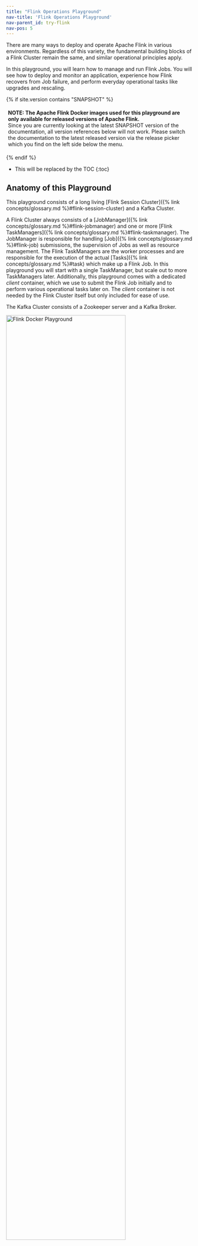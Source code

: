 ```yaml
---
title: "Flink Operations Playground"
nav-title: 'Flink Operations Playground'
nav-parent_id: try-flink
nav-pos: 5
---
```

<!--
Licensed to the Apache Software Foundation (ASF) under one
or more contributor license agreements.  See the NOTICE file
distributed with this work for additional information
regarding copyright ownership.  The ASF licenses this file
to you under the Apache License, Version 2.0 (the
"License"); you may not use this file except in compliance
with the License.  You may obtain a copy of the License at

  http://www.apache.org/licenses/LICENSE-2.0

Unless required by applicable law or agreed to in writing,
software distributed under the License is distributed on an
"AS IS" BASIS, WITHOUT WARRANTIES OR CONDITIONS OF ANY
KIND, either express or implied.  See the License for the
specific language governing permissions and limitations
under the License.
-->

There are many ways to deploy and operate Apache Flink in various environments. Regardless of this
variety, the fundamental building blocks of a Flink Cluster remain the same, and similar
operational principles apply.

In this playground, you will learn how to manage and run Flink Jobs. You will see how to deploy and 
monitor an application, experience how Flink recovers from Job failure, and perform everyday 
operational tasks like upgrades and rescaling.

{% if site.version contains "SNAPSHOT" %}
<p style="border-radius: 5px; padding: 5px" class="bg-danger">
  <b>
  NOTE: The Apache Flink Docker images used for this playground are only available for
  released versions of Apache Flink.
  </b><br>
  Since you are currently looking at the latest SNAPSHOT
  version of the documentation, all version references below will not work.
  Please switch the documentation to the latest released version via the release picker which you
  find on the left side below the menu.
</p>
{% endif %}

* This will be replaced by the TOC
{:toc}

## Anatomy of this Playground

This playground consists of a long living
[Flink Session Cluster]({% link concepts/glossary.md %}#flink-session-cluster) and a Kafka
Cluster.

A Flink Cluster always consists of a 
[JobManager]({% link concepts/glossary.md %}#flink-jobmanager) and one or more 
[Flink TaskManagers]({% link concepts/glossary.md %}#flink-taskmanager). The JobManager 
is responsible for handling [Job]({% link concepts/glossary.md %}#flink-job) submissions, 
the supervision of Jobs as well as resource management. The Flink TaskManagers are the worker 
processes and are responsible for the execution of the actual 
[Tasks]({% link concepts/glossary.md %}#task) which make up a Flink Job. In this 
playground you will start with a single TaskManager, but scale out to more TaskManagers later. 
Additionally, this playground comes with a dedicated *client* container, which we use to submit the 
Flink Job initially and to perform various operational tasks later on. The *client* container is not
needed by the Flink Cluster itself but only included for ease of use.

The Kafka Cluster consists of a Zookeeper server and a Kafka Broker.

<img src="{% link /fig/flink-docker-playground.svg %}" alt="Flink Docker Playground"
class="offset" width="80%" />

When the playground is started a Flink Job called *Flink Event Count* will be submitted to the 
JobManager. Additionally, two Kafka Topics *input* and *output* are created.

<img src="{% link /fig/click-event-count-example.svg %}" alt="Click Event Count Example"
class="offset" width="80%" />

The Job consumes `ClickEvent`s from the *input* topic, each with a `timestamp` and a `page`. The 
events are then keyed by `page` and counted in 15 second
[windows]({% link dev/stream/operators/windows.md %}). The results are written to the 
*output* topic. 

There are six different pages and we generate 1000 click events per page and 15 seconds. Hence, the 
output of the Flink job should show 1000 views per page and window.

{% top %}

## Starting the Playground

The playground environment is set up in just a few steps. We will walk you through the necessary 
commands and show how to validate that everything is running correctly.

We assume that you have [Docker](https://docs.docker.com/) (1.12+) and
[docker-compose](https://docs.docker.com/compose/) (2.1+) installed on your machine.

The required configuration files are available in the 
[flink-playgrounds](https://github.com/apache/flink-playgrounds) repository. Check it out and spin
up the environment:

{% highlight bash %}
git clone --branch release-{{ site.version_title }} https://github.com/apache/flink-playgrounds.git
cd flink-playgrounds/operations-playground
docker-compose build
docker-compose up -d
{% endhighlight %}

Afterwards, you can inspect the running Docker containers with the following command:

{% highlight bash %}
docker-compose ps

                    Name                                  Command               State                   Ports                
-----------------------------------------------------------------------------------------------------------------------------
operations-playground_clickevent-generator_1   /docker-entrypoint.sh java ...   Up       6123/tcp, 8081/tcp                  
operations-playground_client_1                 /docker-entrypoint.sh flin ...   Exit 0                                       
operations-playground_jobmanager_1             /docker-entrypoint.sh jobm ...   Up       6123/tcp, 0.0.0.0:8081->8081/tcp    
operations-playground_kafka_1                  start-kafka.sh                   Up       0.0.0.0:9094->9094/tcp              
operations-playground_taskmanager_1            /docker-entrypoint.sh task ...   Up       6123/tcp, 8081/tcp                  
operations-playground_zookeeper_1              /bin/sh -c /usr/sbin/sshd  ...   Up       2181/tcp, 22/tcp, 2888/tcp, 3888/tcp
{% endhighlight %}

This indicates that the client container has successfully submitted the Flink Job (`Exit 0`) and all 
cluster components as well as the data generator are running (`Up`).

You can stop the playground environment by calling:

{% highlight bash %}
docker-compose down -v
{% endhighlight %}

## Entering the Playground

There are many things you can try and check out in this playground. In the following two sections we 
will show you how to interact with the Flink Cluster and demonstrate some of Flink's key features.

### Flink WebUI

The most natural starting point to observe your Flink Cluster is the WebUI exposed under 
[http://localhost:8081](http://localhost:8081). If everything went well, you'll see that the cluster initially consists of 
one TaskManager and executes a Job called *Click Event Count*.

<img src="{% link /fig/playground-webui.png %}" alt="Playground Flink WebUI"
class="offset" width="100%" />

The Flink WebUI contains a lot of useful and interesting information about your Flink Cluster and 
its Jobs (JobGraph, Metrics, Checkpointing Statistics, TaskManager Status,...). 

### Logs

**JobManager**

The JobManager logs can be tailed via `docker-compose`.

{% highlight bash %}
docker-compose logs -f jobmanager
{% endhighlight %}

After the initial startup you should mainly see log messages for every checkpoint completion.

**TaskManager**

The TaskManager log can be tailed in the same way.
{% highlight bash %}
docker-compose logs -f taskmanager
{% endhighlight %}

After the initial startup you should mainly see log messages for every checkpoint completion.

### Flink CLI

The [Flink CLI]({% link deployment/cli.md %}) can be used from within the client container. For
example, to print the `help` message of the Flink CLI you can run
{% highlight bash%}
docker-compose run --no-deps client flink --help
{% endhighlight %}

### Flink REST API

The [Flink REST API]({% link ops/rest_api.md %}#api) is exposed via
`localhost:8081` on the host or via `jobmanager:8081` from the client container, e.g. to list all
currently running jobs, you can run:
{% highlight bash%}
curl localhost:8081/jobs
{% endhighlight %}

{% if site.version contains "SNAPSHOT" %}
<p style="border-radius: 5px; padding: 5px" class="bg-info">
  <b>Note</b>: If the <i>curl</i> command is not available on your machine, you can run it from the client
  container (similar to the Flink CLI):
{% highlight bash%}
docker-compose run --no-deps client curl jobmanager:8081/jobs 
{% endhighlight %}  
</p>
{% endif %}

### Kafka Topics

You can look at the records that are written to the Kafka Topics by running
{% highlight bash%}
//input topic (1000 records/s)
docker-compose exec kafka kafka-console-consumer.sh \
  --bootstrap-server localhost:9092 --topic input

//output topic (24 records/min)
docker-compose exec kafka kafka-console-consumer.sh \
  --bootstrap-server localhost:9092 --topic output
{% endhighlight %}

{%  top %}

## Time to Play!

Now that you learned how to interact with Flink and the Docker containers, let's have a look at 
some common operational tasks that you can try out on our playground.
All of these tasks are independent of each other, i.e. you can perform them in any order. 
Most tasks can be executed via the [CLI](#flink-cli) and the [REST API](#flink-rest-api).

### Listing Running Jobs

<div class="codetabs" markdown="1">
<div data-lang="CLI" markdown="1">
**Command**
{% highlight bash %}
docker-compose run --no-deps client flink list
{% endhighlight %}
**Expected Output**
{% highlight plain %}
Waiting for response...
------------------ Running/Restarting Jobs -------------------
16.07.2019 16:37:55 : <job-id> : Click Event Count (RUNNING)
--------------------------------------------------------------
No scheduled jobs.
{% endhighlight %}
</div>
<div data-lang="REST API" markdown="1">
**Request**
{% highlight bash %}
curl localhost:8081/jobs
{% endhighlight %}
**Expected Response (pretty-printed)**
{% highlight bash %}
{
  "jobs": [
    {
      "id": "<job-id>",
      "status": "RUNNING"
    }
  ]
}
{% endhighlight %}
</div>
</div>

The JobID is assigned to a Job upon submission and is needed to perform actions on the Job via the 
CLI or REST API.

### Observing Failure & Recovery

Flink provides exactly-once processing guarantees under (partial) failure. In this playground you 
can observe and - to some extent - verify this behavior. 

#### Step 1: Observing the Output

As described [above](#anatomy-of-this-playground), the events in this playground are generated such that each window  contains exactly one thousand records. So, in order to verify that Flink successfully recovers from a TaskManager failure without data loss or duplication you can tail the output topic and check that - after recovery - all windows are present and the count is correct.

For this, start reading from the *output* topic and leave this command running until after 
recovery (Step 3).

{% highlight bash%}
docker-compose exec kafka kafka-console-consumer.sh \
  --bootstrap-server localhost:9092 --topic output
{% endhighlight %}

#### Step 2: Introducing a Fault

In order to simulate a partial failure you can kill a TaskManager. In a production setup, this 
could correspond to a loss of the TaskManager process, the TaskManager machine or simply a transient 
exception being thrown from the framework or user code (e.g. due to the temporary unavailability of 
an external resource).   

{% highlight bash%}
docker-compose kill taskmanager
{% endhighlight %}

After a few seconds, the JobManager will notice the loss of the TaskManager, cancel the affected Job, and 
immediately resubmit it for recovery.
When the Job gets restarted, its tasks remain in the `SCHEDULED` state, which is indicated by the 
purple colored squares (see screenshot below).

<img src="{% link /fig/playground-webui-failure.png %}" alt="Playground Flink WebUI" 
class="offset" width="100%" />

<p style="border-radius: 5px; padding: 5px" class="bg-info">
  <b>Note</b>: Even though the tasks of the job are in SCHEDULED state and not RUNNING yet, the overall 
  status of a Job is shown as RUNNING.
</p>

At this point, the tasks of the Job cannot move from the `SCHEDULED` state to `RUNNING` because there
are no resources (TaskSlots provided by TaskManagers) to the run the tasks.
Until a new TaskManager becomes available, the Job will go through a cycle of cancellations and resubmissions.

In the meantime, the data generator keeps pushing `ClickEvent`s into the *input* topic. This is 
similar to a real production setup where data is produced while the Job to process it is down.

#### Step 3: Recovery

Once you restart the TaskManager, it reconnects to the JobManager.

{% highlight bash%}
docker-compose up -d taskmanager
{% endhighlight %}

When the JobManager is notified about the new TaskManager, it schedules the tasks of the 
recovering Job to the newly available TaskSlots. Upon restart, the tasks recover their state from
the last successful [checkpoint]({% link learn-flink/fault_tolerance.md %}) that was taken
before the failure and switch to the `RUNNING` state.

The Job will quickly process the full backlog of input events (accumulated during the outage) 
from Kafka and produce output at a much higher rate (> 24 records/minute) until it reaches 
the head of the stream. In the *output* you will see that all keys (`page`s) are present for all time 
windows and that every count is exactly one thousand. Since we are using the 
[FlinkKafkaProducer]({% link dev/connectors/kafka.md %}#kafka-producers-and-fault-tolerance)
in its "at-least-once" mode, there is a chance that you will see some duplicate output records.

<p style="border-radius: 5px; padding: 5px" class="bg-info">
  <b>Note</b>: Most production setups rely on a resource manager (Kubernetes, Yarn, Mesos) to
  automatically restart failed processes.
</p>

### Upgrading & Rescaling a Job

Upgrading a Flink Job always involves two steps: First, the Flink Job is gracefully stopped with a
[Savepoint]({% link ops/state/savepoints.md %}). A Savepoint is a consistent snapshot of 
the complete application state at a well-defined, globally consistent point in time (similar to a 
checkpoint). Second, the upgraded Flink Job is started from the Savepoint. In this context "upgrade" 
can mean different things including the following:

* An upgrade to the configuration (incl. the parallelism of the Job)
* An upgrade to the topology of the Job (added/removed Operators)
* An upgrade to the user-defined functions of the Job

Before starting with the upgrade you might want to start tailing the *output* topic, in order to 
observe that no data is lost or corrupted in the course the upgrade. 

{% highlight bash%}
docker-compose exec kafka kafka-console-consumer.sh \
  --bootstrap-server localhost:9092 --topic output
{% endhighlight %}

#### Step 1: Stopping the Job

To gracefully stop the Job, you need to use the "stop" command of either the CLI or the REST API. 
For this you will need the JobID of the Job, which you can obtain by 
[listing all running Jobs](#listing-running-jobs) or from the WebUI. With the JobID you can proceed 
to stopping the Job:

<div class="codetabs" markdown="1">
<div data-lang="CLI" markdown="1">
**Command**
{% highlight bash %}
docker-compose run --no-deps client flink stop <job-id>
{% endhighlight %}
**Expected Output**
{% highlight bash %}
Suspending job "<job-id>" with a savepoint.
Savepoint completed. Path: file:<savepoint-path>
{% endhighlight %}

The Savepoint has been stored to the `state.savepoints.dir` configured in the *flink-conf.yaml*,
which is mounted under */tmp/flink-savepoints-directory/* on your local machine. You will need the 
path to this Savepoint in the next step. 

</div>
 <div data-lang="REST API" markdown="1">
 
 **Request**
{% highlight bash %}
# triggering stop
curl -X POST localhost:8081/jobs/<job-id>/stop -d '{"drain": false}'
{% endhighlight %}

**Expected Response (pretty-printed)**
{% highlight json %}
{
  "request-id": "<trigger-id>"
}
{% endhighlight %}

**Request**
{% highlight bash %}
# check status of stop action and retrieve savepoint path
 curl localhost:8081/jobs/<job-id>/savepoints/<trigger-id>
{% endhighlight %}

**Expected Response (pretty-printed)**
{% highlight json %}
{
  "status": {
    "id": "COMPLETED"
  },
  "operation": {
    "location": "<savepoint-path>"
  }

{% endhighlight %}
</div>
</div>

#### Step 2a: Restart Job without Changes

You can now restart the upgraded Job from this Savepoint. For simplicity, you can start by 
restarting it without any changes.

<div class="codetabs" markdown="1">
<div data-lang="CLI" markdown="1">
**Command**
{% highlight bash %}
docker-compose run --no-deps client flink run -s <savepoint-path> \
  -d /opt/ClickCountJob.jar \
  --bootstrap.servers kafka:9092 --checkpointing --event-time
{% endhighlight %}
**Expected Output**
{% highlight bash %}
Job has been submitted with JobID <job-id>
{% endhighlight %}
</div>
<div data-lang="REST API" markdown="1">

**Request**
{% highlight bash %}
# Uploading the JAR from the Client container
docker-compose run --no-deps client curl -X POST -H "Expect:" \
  -F "jarfile=@/opt/ClickCountJob.jar" http://jobmanager:8081/jars/upload
{% endhighlight %}

**Expected Response (pretty-printed)**
{% highlight json %}
{
  "filename": "/tmp/flink-web-<uuid>/flink-web-upload/<jar-id>",
  "status": "success"
}

{% endhighlight %}

**Request**
{% highlight bash %}
# Submitting the Job
curl -X POST http://localhost:8081/jars/<jar-id>/run \
  -d '{"programArgs": "--bootstrap.servers kafka:9092 --checkpointing --event-time", "savepointPath": "<savepoint-path>"}'
{% endhighlight %}
**Expected Response (pretty-printed)**
{% highlight json %}
{
  "jobid": "<job-id>"
}
{% endhighlight %}
</div>
</div>

Once the Job is `RUNNING` again, you will see in the *output* Topic that records are produced at a 
higher rate while the Job is processing the backlog accumulated during the outage. Additionally, 
you will see that no data was lost during the upgrade: all windows are present with a count of 
exactly one thousand. 

#### Step 2b: Restart Job with a Different Parallelism (Rescaling)

Alternatively, you could also rescale the Job from this Savepoint by passing a different parallelism
during resubmission.

<div class="codetabs" markdown="1">
<div data-lang="CLI" markdown="1">
**Command**
{% highlight bash %}
docker-compose run --no-deps client flink run -p 3 -s <savepoint-path> \
  -d /opt/ClickCountJob.jar \
  --bootstrap.servers kafka:9092 --checkpointing --event-time
{% endhighlight %}
**Expected Output**
{% highlight bash %}
Starting execution of program
Job has been submitted with JobID <job-id>
{% endhighlight %}
</div>
<div data-lang="REST API" markdown="1">

**Request**
{% highlight bash %}
# Uploading the JAR from the Client container
docker-compose run --no-deps client curl -X POST -H "Expect:" \
  -F "jarfile=@/opt/ClickCountJob.jar" http://jobmanager:8081/jars/upload
{% endhighlight %}

**Expected Response (pretty-printed)**
{% highlight json %}
{
  "filename": "/tmp/flink-web-<uuid>/flink-web-upload/<jar-id>",
  "status": "success"
}

{% endhighlight %}

**Request**
{% highlight bash %}
# Submitting the Job
curl -X POST http://localhost:8081/jars/<jar-id>/run \
  -d '{"parallelism": 3, "programArgs": "--bootstrap.servers kafka:9092 --checkpointing --event-time", "savepointPath": "<savepoint-path>"}'
{% endhighlight %}
**Expected Response (pretty-printed**
{% highlight json %}
{
  "jobid": "<job-id>"
}
{% endhighlight %}
</div>
</div>
Now, the Job has been resubmitted, but it will not start as there are not enough TaskSlots to
execute it with the increased parallelism (2 available, 3 needed). With
{% highlight bash %}
docker-compose scale taskmanager=2
{% endhighlight %}
you can add a second TaskManager with two TaskSlots to the Flink Cluster, which will automatically register with the 
JobManager. Shortly after adding the TaskManager the Job should start running again.

Once the Job is "RUNNING" again, you will see in the *output* Topic that no data was lost during 
rescaling: all windows are present with a count of exactly one thousand.

### Querying the Metrics of a Job

The JobManager exposes system and user [metrics]({% link ops/metrics.md %})
via its REST API.

The endpoint depends on the scope of these metrics. Metrics scoped to a Job can be listed via 
`jobs/<job-id>/metrics`. The actual value of a metric can be queried via the `get` query parameter.

**Request**
{% highlight bash %}
curl "localhost:8081/jobs/<jod-id>/metrics?get=lastCheckpointSize"
{% endhighlight %}
**Expected Response (pretty-printed; no placeholders)**
{% highlight json %}
[
  {
    "id": "lastCheckpointSize",
    "value": "9378"
  }
]
{% endhighlight %}

The REST API can not only be used to query metrics, but you can also retrieve detailed information
about the status of a running Job. 

**Request**
{% highlight bash %}
# find the vertex-id of the vertex of interest
curl localhost:8081/jobs/<jod-id>
{% endhighlight %}

**Expected Response (pretty-printed)**
{% highlight json %}
{
  "jid": "<job-id>",
  "name": "Click Event Count",
  "isStoppable": false,
  "state": "RUNNING",
  "start-time": 1564467066026,
  "end-time": -1,
  "duration": 374793,
  "now": 1564467440819,
  "timestamps": {
    "CREATED": 1564467066026,
    "FINISHED": 0,
    "SUSPENDED": 0,
    "FAILING": 0,
    "CANCELLING": 0,
    "CANCELED": 0,
    "RECONCILING": 0,
    "RUNNING": 1564467066126,
    "FAILED": 0,
    "RESTARTING": 0
  },
  "vertices": [
    {
      "id": "<vertex-id>",
      "name": "ClickEvent Source",
      "parallelism": 2,
      "status": "RUNNING",
      "start-time": 1564467066423,
      "end-time": -1,
      "duration": 374396,
      "tasks": {
        "CREATED": 0,
        "FINISHED": 0,
        "DEPLOYING": 0,
        "RUNNING": 2,
        "CANCELING": 0,
        "FAILED": 0,
        "CANCELED": 0,
        "RECONCILING": 0,
        "SCHEDULED": 0
      },
      "metrics": {
        "read-bytes": 0,
        "read-bytes-complete": true,
        "write-bytes": 5033461,
        "write-bytes-complete": true,
        "read-records": 0,
        "read-records-complete": true,
        "write-records": 166351,
        "write-records-complete": true
      }
    },
    {
      "id": "<vertex-id>",
      "name": "Timestamps/Watermarks",
      "parallelism": 2,
      "status": "RUNNING",
      "start-time": 1564467066441,
      "end-time": -1,
      "duration": 374378,
      "tasks": {
        "CREATED": 0,
        "FINISHED": 0,
        "DEPLOYING": 0,
        "RUNNING": 2,
        "CANCELING": 0,
        "FAILED": 0,
        "CANCELED": 0,
        "RECONCILING": 0,
        "SCHEDULED": 0
      },
      "metrics": {
        "read-bytes": 5066280,
        "read-bytes-complete": true,
        "write-bytes": 5033496,
        "write-bytes-complete": true,
        "read-records": 166349,
        "read-records-complete": true,
        "write-records": 166349,
        "write-records-complete": true
      }
    },
    {
      "id": "<vertex-id>",
      "name": "ClickEvent Counter",
      "parallelism": 2,
      "status": "RUNNING",
      "start-time": 1564467066469,
      "end-time": -1,
      "duration": 374350,
      "tasks": {
        "CREATED": 0,
        "FINISHED": 0,
        "DEPLOYING": 0,
        "RUNNING": 2,
        "CANCELING": 0,
        "FAILED": 0,
        "CANCELED": 0,
        "RECONCILING": 0,
        "SCHEDULED": 0
      },
      "metrics": {
        "read-bytes": 5085332,
        "read-bytes-complete": true,
        "write-bytes": 316,
        "write-bytes-complete": true,
        "read-records": 166305,
        "read-records-complete": true,
        "write-records": 6,
        "write-records-complete": true
      }
    },
    {
      "id": "<vertex-id>",
      "name": "ClickEventStatistics Sink",
      "parallelism": 2,
      "status": "RUNNING",
      "start-time": 1564467066476,
      "end-time": -1,
      "duration": 374343,
      "tasks": {
        "CREATED": 0,
        "FINISHED": 0,
        "DEPLOYING": 0,
        "RUNNING": 2,
        "CANCELING": 0,
        "FAILED": 0,
        "CANCELED": 0,
        "RECONCILING": 0,
        "SCHEDULED": 0
      },
      "metrics": {
        "read-bytes": 20668,
        "read-bytes-complete": true,
        "write-bytes": 0,
        "write-bytes-complete": true,
        "read-records": 6,
        "read-records-complete": true,
        "write-records": 0,
        "write-records-complete": true
      }
    }
  ],
  "status-counts": {
    "CREATED": 0,
    "FINISHED": 0,
    "DEPLOYING": 0,
    "RUNNING": 4,
    "CANCELING": 0,
    "FAILED": 0,
    "CANCELED": 0,
    "RECONCILING": 0,
    "SCHEDULED": 0
  },
  "plan": {
    "jid": "<job-id>",
    "name": "Click Event Count",
    "nodes": [
      {
        "id": "<vertex-id>",
        "parallelism": 2,
        "operator": "",
        "operator_strategy": "",
        "description": "ClickEventStatistics Sink",
        "inputs": [
          {
            "num": 0,
            "id": "<vertex-id>",
            "ship_strategy": "FORWARD",
            "exchange": "pipelined_bounded"
          }
        ],
        "optimizer_properties": {}
      },
      {
        "id": "<vertex-id>",
        "parallelism": 2,
        "operator": "",
        "operator_strategy": "",
        "description": "ClickEvent Counter",
        "inputs": [
          {
            "num": 0,
            "id": "<vertex-id>",
            "ship_strategy": "HASH",
            "exchange": "pipelined_bounded"
          }
        ],
        "optimizer_properties": {}
      },
      {
        "id": "<vertex-id>",
        "parallelism": 2,
        "operator": "",
        "operator_strategy": "",
        "description": "Timestamps/Watermarks",
        "inputs": [
          {
            "num": 0,
            "id": "<vertex-id>",
            "ship_strategy": "FORWARD",
            "exchange": "pipelined_bounded"
          }
        ],
        "optimizer_properties": {}
      },
      {
        "id": "<vertex-id>",
        "parallelism": 2,
        "operator": "",
        "operator_strategy": "",
        "description": "ClickEvent Source",
        "optimizer_properties": {}
      }
    ]
  }
}
{% endhighlight %}

Please consult the [REST API reference]({% link ops/rest_api.md %}#api)
for a complete list of possible queries including how to query metrics of different scopes (e.g. 
TaskManager metrics);

{%  top %}

## Variants

You might have noticed that the *Click Event Count* application was always started with `--checkpointing` 
and `--event-time` program arguments. By omitting these in the command of the *client* container in the 
`docker-compose.yaml`, you can change the behavior of the Job.

* `--checkpointing` enables [checkpoint]({% link learn-flink/fault_tolerance.md %}), 
which is Flink's fault-tolerance mechanism. If you run without it and go through 
[failure and recovery](#observing-failure--recovery), you should will see that data is actually 
lost.

* `--event-time` enables [event time semantics]({% link dev/event_time.md %}) for your 
Job. When disabled, the Job will assign events to windows based on the wall-clock time instead of 
the timestamp of the `ClickEvent`. Consequently, the number of events per window will not be exactly
one thousand anymore. 

The *Click Event Count* application also has another option, turned off by default, that you can 
enable to explore the behavior of this job under backpressure. You can add this option in the 
command of the *client* container in `docker-compose.yaml`.

* `--backpressure` adds an additional operator into the middle of the job that causes severe backpressure 
during even-numbered minutes (e.g., during 10:12, but not during 10:13). This can be observed by 
inspecting various [network metrics]({% link ops/metrics.md %}#default-shuffle-service) 
such as `outputQueueLength` and `outPoolUsage`, and/or by using the 
[backpressure monitoring]({% link ops/monitoring/back_pressure.md %}#monitoring-back-pressure) 
available in the WebUI.
